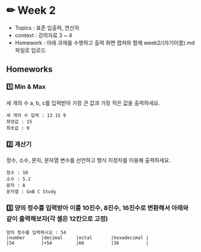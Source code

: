 # ✏ Week 2
- Topics : 표준 입출력, 연산자
- context : 강의자료 3 ~ 4
- Homework : 아래 과제를 수행하고 출력 화면 캡쳐와 함께 week2/(자기이름).md 파일로 업로드

## Homeworks
### 1️⃣ Min & Max
세 개의 수 a, b, c를 입력받아 가장 큰 값과 가장 작은 값을 출력하세요.
```
세 개의 수 입력 : 13 15 9
최댓값 : 15
최솟값 : 9
```

### 2️⃣ 계산기
정수, 소수, 문자, 문자열 변수를 선언하고 형식 지정자를 이용해 출력하세요.
```
정수 : 10
소수 : 5.2
문자 : A
문자열 : GnB C Study
```

### 3️⃣ 양의 정수를 입력받아 이를 10진수, 8진수, 16진수로 변환해서 아래와 같이 출력해보자(각 셀은 12칸으로 고정)
```
양의 정수를 입력하시오 : 54
|number      |decimal     |octal       |hexadecimal |
|54          |+54         |66          |36          |
```
